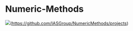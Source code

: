 # Numeric-Methods
<image src="https://aerospaceexport.com/wp-content/uploads/2019/12/project-management-I.jpg">(https://github.com/IASGroup/NumericMethods/projects)
